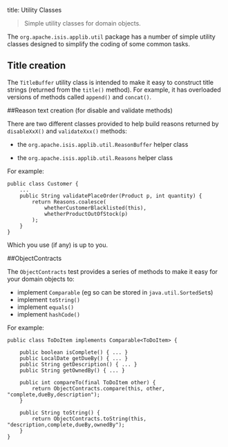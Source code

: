 title: Utility Classes

> Simple utility classes for domain objects.

The `org.apache.isis.applib.util` package has a number of simple utility
classes designed to simplify the coding of some common tasks.

## Title creation

The `TitleBuffer` utility class is intended to make it easy to construct
title strings (returned from the `title()` method). For example, it has
overloaded versions of methods called `append()` and `concat()`.

##Reason text creation (for disable and validate methods)

There are two different classes provided to help build reasons returned
by `disableXxX()` and `validateXxx()` methods:

-   the `org.apache.isis.applib.util.ReasonBuffer` helper class

-   the `org.apache.isis.applib.util.Reasons` helper class

For example:

    public class Customer {
        ...
        public String validatePlaceOrder(Product p, int quantity) {
            return Reasons.coalesce(
                whetherCustomerBlacklisted(this),
                whetherProductOutOfStock(p)
            );
        }
    }

Which you use (if any) is up to you.

##ObjectContracts

The `ObjectContracts` test provides a series of methods to make it easy for your domain objects to:

* implement `Comparable` (eg so can be stored in `java.util.SortedSet`s)
* implement `toString()`
* implement `equals()`
* implement `hashCode()`

For example:

    public class ToDoItem implements Comparable<ToDoItem> {

        public boolean isComplete() { ... }
        public LocalDate getDueBy() { ... }
        public String getDescription() { ... }
        public String getOwnedBy() { ... }

        public int compareTo(final ToDoItem other) {
            return ObjectContracts.compare(this, other, "complete,dueBy,description");
        }

        public String toString() {
            return ObjectContracts.toString(this, "description,complete,dueBy,ownedBy");
        }
    } 